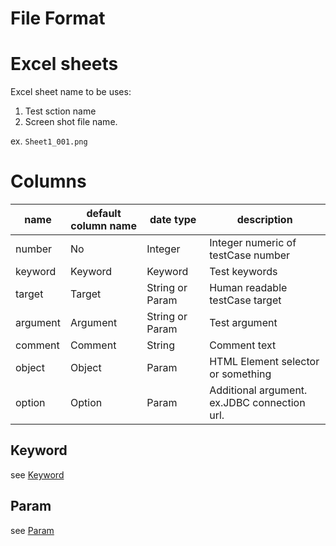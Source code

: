 File Format
====

# Excel sheets

Excel sheet name to be uses:

1. Test sction name
2. Screen shot file name.

ex. ```Sheet1_001.png```

# Columns

| name    | default column name | date type                                          | description                                  |
---------|---------------------|----------------------------------------------------|----------------------------------------------
| number  | No                 | Integer                                            | Integer numeric of testCase number               |
| keyword | Keyword             | Keyword                                            | Test keywords                                |
|target| Target              | String or Param                                    | Human readable testCase target                   |
|argument| Argument            | String or Param                                    | Test argument                                |
|comment|Comment| String                                             | Comment text                                 |
|object|Object| Param                                              | HTML Element selector or something           |
|option|Option| Param | Additional argument. ex.JDBC connection url. |

## Keyword

see [Keyword](Keyword.md)

## Param

see [Param](Param.md)

